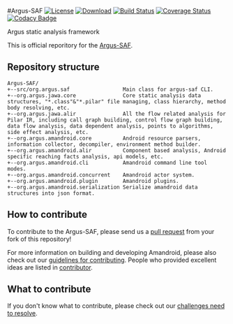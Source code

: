 #Argus-SAF 
[![License](https://img.shields.io/badge/License-EPL%201.0-red.svg)](https://opensource.org/licenses/EPL-1.0) 
[![Download](https://api.bintray.com/packages/arguslab/maven/argus-saf/images/download.svg)](https://bintray.com/arguslab/maven/argus-saf/_latestVersion)
[![Build Status](https://travis-ci.org/arguslab/Argus-SAF.svg?branch=master)](https://travis-ci.org/arguslab/Argus-SAF)
[![Coverage Status](https://coveralls.io/repos/github/arguslab/Argus-SAF/badge.svg?branch=master)](https://coveralls.io/github/arguslab/Argus-SAF?branch=master)
[![Codacy Badge](https://api.codacy.com/project/badge/Grade/1a59d168b6fc42faaed643249ac3e2f5)](https://www.codacy.com/app/fgwei521/Argus-SAF?utm_source=github.com&amp;utm_medium=referral&amp;utm_content=arguslab/Argus-SAF&amp;utm_campaign=Badge_Grade)

Argus static analysis framework

This is official reporitory for the [Argus-SAF](http://amandroid.sireum.org/).

## Repository structure

```
Argus-SAF/
+--src/org.argus.saf                 Main class for argus-saf CLI.
+--org.argus.jawa.core               Core static analysis data structures, "*.class"&"*.pilar" file managing, class hierarchy, method body resolving, etc.
+--org.argus.jawa.alir               All the flow related analysis for Pilar IR, including call graph building, control flow graph building, data flow analysis, data dependent analysis, points to algorithms, side effect analysis, etc.
+--org.argus.amandroid.core          Android resource parsers, information collector, decompiler, environment method builder.
+--org.argus.amandroid.alir          Component based analysis, Android specific reaching facts analysis, api models, etc.
+--org.argus.amandroid.cli           Amandroid command line tool modes.
+--org.argus.amandroid.concurrent    Amandroid actor system.
+--org.argus.amandroid.plugin        Amandroid plugins.
+--org.argus.amandroid.serialization Serialize amandroid data structures into json format.
```

## How to contribute

To contribute to the Argus-SAF, please send us a [pull request](https://help.github.com/articles/using-pull-requests/#fork--pull) from your fork of this repository!

For more information on building and developing Amandroid, please also check out our [guidelines for contributing](CONTRIBUTING.md). People who provided excellent ideas are listed in [contributor](CONTRIBUTOR.md).
 
## What to contribute

If you don't know what to contribute, please check out our [challenges need to resolve](CHALLENGE.md).
